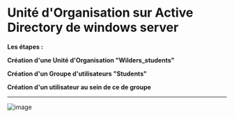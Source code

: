 # Unité d'Organisation sur Active Directory de windows server   

**Les étapes :**  

**Création d'une Unité d'Organisation "Wilders_students"**  

**Création d'un Groupe d'utilisateurs "Students"**  

**Création d'un utilisateur au sein de ce de groupe**

___

![image](https://github.com/techerbeatrice/Active_Directory_Unite_Organisation/assets/138071140/8ebe1ce2-4182-4d4d-bf4f-c213d20271b9)

